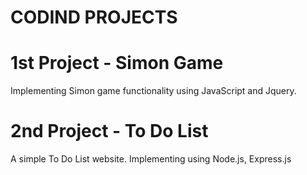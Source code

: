 # CODIND PROJECTS

# 1st Project - Simon Game
Implementing Simon game functionality using JavaScript and Jquery. 

# 2nd Project - To Do List
A simple To Do List website. Implementing using Node.js, Express.js
